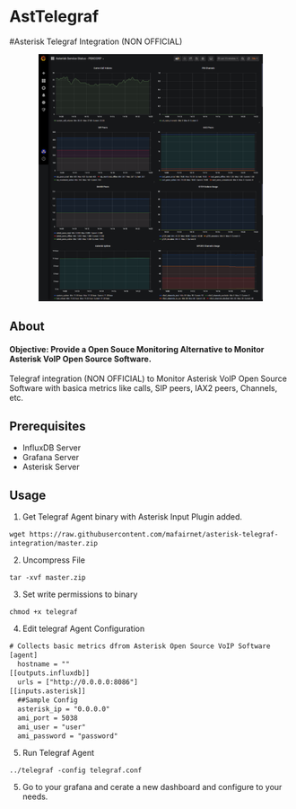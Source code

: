 AstTelegraf
===================
#Asterisk Telegraf Integration (NON OFFICIAL)
<p align="center">
  <img width="400px" src="https://raw.githubusercontent.com/mafairnet/asterisk-telegraf-integration/master/resources/screenshot.png">
</p>

About
-----------
#### Objective: Provide a Open Souce Monitoring Alternative to Monitor Asterisk VoIP Open Source Software.

Telegraf integration (NON OFFICIAL) to Monitor Asterisk VoIP Open Source Software with basica metrics like calls, SIP peers, IAX2 peers, Channels, etc.

Prerequisites
-----------
- InfluxDB Server
- Grafana Server
- Asterisk Server

Usage
-----------
1. Get Telegraf Agent binary with Asterisk Input Plugin added.
```
wget https://raw.githubusercontent.com/mafairnet/asterisk-telegraf-integration/master.zip
```
2. Uncompress File
```
tar -xvf master.zip
```
3. Set write permissions to binary
```
chmod +x telegraf
```
4. Edit telegraf Agent Configuration
```
# Collects basic metrics dfrom Asterisk Open Source VoIP Software
[agent]
  hostname = ""
[[outputs.influxdb]]
  urls = ["http://0.0.0.0:8086"]
[[inputs.asterisk]]
  ##Sample Config
  asterisk_ip = "0.0.0.0"
  ami_port = 5038
  ami_user = "user"
  ami_password = "password"
```
5. Run Telegraf Agent
```
../telegraf -config telegraf.conf
```
5. Go to your grafana and cerate a new dashboard and configure to your needs.